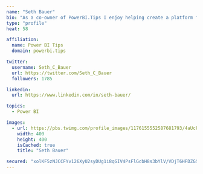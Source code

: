 ```yaml
---
name: "Seth Bauer"
bio: "As a co-owner of PowerBI.Tips I enjoy helping create a platform for new and advanced users alike to learn and expand their skills and get the most out of Power BI."
type: "profile"
heat: 58

affiliation:
  name: Power BI Tips
  domain: powerbi.tips

twitter:
  username: Seth_C_Bauer
  url: https://twitter.com/Seth_C_Bauer
  followers: 1785

linkedin:
  url: https://www.linkedin.com/in/seth-bauer/

topics:
  - Power BI

images:
  - url: https://pbs.twimg.com/profile_images/1176155552587681793/4aUcPKoe_400x400.jpg
    width: 400
    height: 400
    isCached: true
    title: "Seth Bauer"

secured: "xolKF5zNJCCFYv126XyU2syDUg1i8qGIV4PsFlGcbH8s3bYlV/VDjT6HFDZGSHSMf2B/eAwT6vUunPcEgVrVYTA8SbYjmJVS4NvBU4L8XxAjloMZV5BCXx5EMr2f8FVQ+Yc/exeXlL2bLH4wM4iz+fZvTWwUjHNRqpxJpvTzcLI+M3sdn76EHbon9Utg0Wzye1C0gm6tG+eg/VuZdqPATE9Azo888MintqHpa/XDXV+cX7T2R0scKXZ4Gy6e6wUZe/cMRtJJTOm5e/4WzSxWWmEXDkNC+gSvXqaac0TevmYyC8RjPf1+a915ub7X0kK18hoTv7vD4HypwhEj1RrdPC6Px0RiMDXkIpKYricpQlepe9HZe0xjmXmEVph//Sxy2Mgfeh37QkuG9fXwz80ssnsLFwle3UhC7r+ZBHfDyRY=;PhN61u0jHi9dXRXA2MOgIQ=="
---
```


